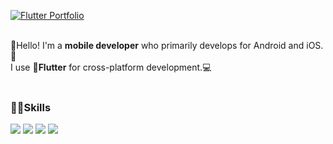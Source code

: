 [![Flutter Portfolio](https://img.shields.io/badge/Flutter_Portfolio-02569B?style=social&logo=flutter&logoColor=02569B)](https://pshyomin.github.io)

 <br/>:wave:Hello! I'm a **mobile developer** who primarily develops for Android and iOS.:robot:
 <br/>I use **:rocket:Flutter** for cross-platform development.:computer:
 <br/>
 <br/>

  ### 👨‍💻Skills
  <img src="https://img.shields.io/badge/Flutter-02569B?style=for-the-badge&logo=Flutter&logoColor=white"/> <img src="https://img.shields.io/badge/C%23-239120?style=for-the-badge&logo=csharp&logoColor=white"/> <img src="https://img.shields.io/badge/Unity-FFFFFF?style=for-the-badge&logo=Unity&logoColor=black"/> <img src="https://img.shields.io/badge/.net-512BD4?style=for-the-badge&logo=.net&logoColor=white"/>
 <br/>
 <br/>
